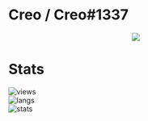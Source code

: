 # Creo / Creo#1337

<p align="center">
  <a href="https://github.com/Creoq">
    <img src="https://discord.c99.nl/widget/theme-4/727566110135812186.png"/>
     </a>
</p>

# Stats
![views](https://komarev.com/ghpvc/?username=Creoq&style=flat-square&color=yellow) <br>
![langs](https://github-readme-stats.vercel.app/api/top-langs/?username=Creoq&layout=compact&theme=dark) </br>
![stats](https://github-readme-stats.vercel.app/api?username=Creoq&show_icons=true&theme=dark)
